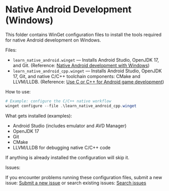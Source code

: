 # Native Android Development (Windows)

This folder contains WinGet configuration files to install the tools required for native Android development on Windows.

Files:

- `learn_native_android.winget` — Installs Android Studio, OpenJDK 17, and Git. (Reference: [Native Android development with Windows](https://learn.microsoft.com/en-us/windows/android/native-android))
- `learn_native_android_cpp.winget` — Installs Android Studio, OpenJDK 17, Git, and native C/C++ toolchain components: CMake and LLVM/LLDB. (Reference: [Use C or C++ for Android game development](https://learn.microsoft.com/en-us/windows/android/native-android#use-c-or-c-for-android-game-development))

How to use:

```powershell
# Example: configure the C/C++ native workflow
winget configure --file .\learn_native_android_cpp.winget
```

What gets installed (examples):

- Android Studio (includes emulator and AVD Manager)
- OpenJDK 17
- Git
- CMake
- LLVM/LLDB for debugging native C/C++ code

If anything is already installed the configuration will skip it.

Issues:

If you encounter problems running these configuration files, submit a new issue: [Submit a new issue](https://github.com/microsoft/winget-dsc/issues/new/choose) or search existing issues: [Search issues](https://github.com/microsoft/winget-dsc/issues)
